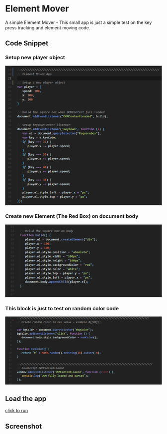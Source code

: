 # Element Mover
A simple Element Mover - This small app is just a simple test on the key press tracking and element moving code.

## Code Snippet
### Setup new player object
![](01elmover.png)

### Create new Element (The Red Box) on document body
![](02elmover.png)

### This block is just to test on random color code
![](03elmover.png)

## Load the app
[click to run](https://tvn9.github.io/ElementMover/)

## Screenshot
![]()
